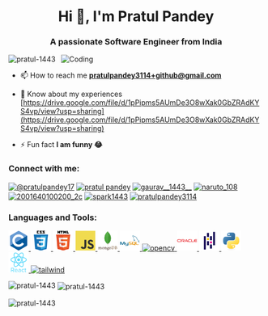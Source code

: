 <h1 align="center">Hi 👋, I'm Pratul Pandey</h1>
<h3 align="center">A passionate Software Engineer from India</h3>

<img align="right" alt="Coding" width="400" scr="https://cdn.dribbble.com/users/1162077/screenshots/3848914/programmer.gif">

<p align="left"> <img src="https://komarev.com/ghpvc/?username=pratul-1443&label=Profile%20views&color=0e75b6&style=flat" alt="pratul-1443" /> </p>

- 📫 How to reach me **pratulpandey3114+github@gmail.com**

- 📄 Know about my experiences [https://drive.google.com/file/d/1pPipms5AUmDe3O8wXak0GbZRAdKYS4vp/view?usp=sharing](https://drive.google.com/file/d/1pPipms5AUmDe3O8wXak0GbZRAdKYS4vp/view?usp=sharing)

- ⚡ Fun fact **I am funny 😂**

<h3 align="left">Connect with me:</h3>
<p align="left">
<a href="https://twitter.com/@pratulpandey17" target="blank"><img align="center" src="https://raw.githubusercontent.com/rahuldkjain/github-profile-readme-generator/master/src/images/icons/Social/twitter.svg" alt="@pratulpandey17" height="30" width="40" /></a>
<a href="https://linkedin.com/in/pratul1443" target="blank"><img align="center" src="https://raw.githubusercontent.com/rahuldkjain/github-profile-readme-generator/master/src/images/icons/Social/linked-in-alt.svg" alt="pratul pandey" height="30" width="40" /></a>
<a href="https://instagram.com/gaurav__1443__" target="blank"><img align="center" src="https://raw.githubusercontent.com/rahuldkjain/github-profile-readme-generator/master/src/images/icons/Social/instagram.svg" alt="gaurav__1443__" height="30" width="40" /></a>
<a href="https://www.codechef.com/users/naruto_108" target="blank"><img align="center" src="https://cdn.jsdelivr.net/npm/simple-icons@3.1.0/icons/codechef.svg" alt="naruto_108" height="30" width="40" /></a>
<a href="https://www.hackerrank.com/2001640100200_2c" target="blank"><img align="center" src="https://raw.githubusercontent.com/rahuldkjain/github-profile-readme-generator/master/src/images/icons/Social/hackerrank.svg" alt="2001640100200_2c" height="30" width="40" /></a>
<a href="https://www.leetcode.com/spark1443" target="blank"><img align="center" src="https://raw.githubusercontent.com/rahuldkjain/github-profile-readme-generator/master/src/images/icons/Social/leet-code.svg" alt="spark1443" height="30" width="40" /></a>
<a href="https://auth.geeksforgeeks.org/user/pratulpandey3114" target="blank"><img align="center" src="https://raw.githubusercontent.com/rahuldkjain/github-profile-readme-generator/master/src/images/icons/Social/geeks-for-geeks.svg" alt="pratulpandey3114" height="30" width="40" /></a>
</p>

<h3 align="left">Languages and Tools:</h3>
<p align="left"> <a href="https://www.cprogramming.com/" target="_blank" rel="noreferrer"> <img src="https://raw.githubusercontent.com/devicons/devicon/master/icons/c/c-original.svg" alt="c" width="40" height="40"/> </a> <a href="https://www.w3schools.com/css/" target="_blank" rel="noreferrer"> <img src="https://raw.githubusercontent.com/devicons/devicon/master/icons/css3/css3-original-wordmark.svg" alt="css3" width="40" height="40"/> </a> <a href="https://www.w3.org/html/" target="_blank" rel="noreferrer"> <img src="https://raw.githubusercontent.com/devicons/devicon/master/icons/html5/html5-original-wordmark.svg" alt="html5" width="40" height="40"/> </a> <a href="https://developer.mozilla.org/en-US/docs/Web/JavaScript" target="_blank" rel="noreferrer"> <img src="https://raw.githubusercontent.com/devicons/devicon/master/icons/javascript/javascript-original.svg" alt="javascript" width="40" height="40"/> </a> <a href="https://www.mongodb.com/" target="_blank" rel="noreferrer"> <img src="https://raw.githubusercontent.com/devicons/devicon/master/icons/mongodb/mongodb-original-wordmark.svg" alt="mongodb" width="40" height="40"/> </a> <a href="https://www.mysql.com/" target="_blank" rel="noreferrer"> <img src="https://raw.githubusercontent.com/devicons/devicon/master/icons/mysql/mysql-original-wordmark.svg" alt="mysql" width="40" height="40"/> </a> <a href="https://opencv.org/" target="_blank" rel="noreferrer"> <img src="https://www.vectorlogo.zone/logos/opencv/opencv-icon.svg" alt="opencv" width="40" height="40"/> </a> <a href="https://www.oracle.com/" target="_blank" rel="noreferrer"> <img src="https://raw.githubusercontent.com/devicons/devicon/master/icons/oracle/oracle-original.svg" alt="oracle" width="40" height="40"/> </a> <a href="https://pandas.pydata.org/" target="_blank" rel="noreferrer"> <img src="https://raw.githubusercontent.com/devicons/devicon/2ae2a900d2f041da66e950e4d48052658d850630/icons/pandas/pandas-original.svg" alt="pandas" width="40" height="40"/> </a> <a href="https://www.python.org" target="_blank" rel="noreferrer"> <img src="https://raw.githubusercontent.com/devicons/devicon/master/icons/python/python-original.svg" alt="python" width="40" height="40"/> </a> <a href="https://reactjs.org/" target="_blank" rel="noreferrer"> <img src="https://raw.githubusercontent.com/devicons/devicon/master/icons/react/react-original-wordmark.svg" alt="react" width="40" height="40"/> </a> <a href="https://tailwindcss.com/" target="_blank" rel="noreferrer"> <img src="https://www.vectorlogo.zone/logos/tailwindcss/tailwindcss-icon.svg" alt="tailwind" width="40" height="40"/> </a> </p>

<p><img align="left" src="https://github-readme-stats.vercel.app/api/top-langs?username=pratul-1443&show_icons=true&locale=en&layout=compact" alt="pratul-1443" /></p>

<p>&nbsp;<img align="center" src="https://github-readme-stats.vercel.app/api?username=pratul-1443&show_icons=true&locale=en" alt="pratul-1443" /></p>

<p><img align="center" src="https://github-readme-streak-stats.herokuapp.com/?user=pratul-1443&" alt="pratul-1443" /></p>
